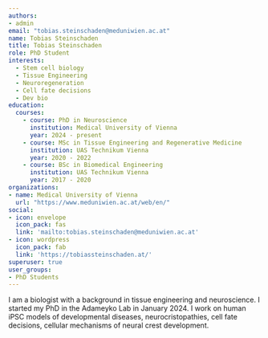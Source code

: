 ```yaml
---
authors:
- admin
email: "tobias.steinschaden@meduniwien.ac.at"
name: Tobias Steinschaden
title: Tobias Steinschaden
role: PhD Student
interests:
  - Stem cell biology
  - Tissue Engineering
  - Neuroregeneration
  - Cell fate decisions
  - Dev bio
education:
  courses:
    - course: PhD in Neuroscience
      institution: Medical University of Vienna
      year: 2024 - present
    - course: MSc in Tissue Engineering and Regenerative Medicine
      institution: UAS Technikum Vienna
      year: 2020 - 2022
    - course: BSc in Biomedical Engineering
      institution: UAS Technikum Vienna
      year: 2017 - 2020
organizations:
- name: Medical University of Vienna
  url: "https://www.meduniwien.ac.at/web/en/"
social:
- icon: envelope
  icon_pack: fas
  link: 'mailto:tobias.steinschaden@meduniwien.ac.at'
- icon: wordpress
  icon_pack: fab
  link: 'https://tobiassteinschaden.at/'
superuser: true
user_groups:
- PhD Students
---
```

I am a biologist with a background in tissue engineering and neuroscience. I started my PhD in the Adameyko Lab in January 2024. I work on human iPSC models of developmental diseases, neurocristopathies, cell fate decisions, cellular mechanisms of neural crest development.

